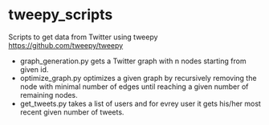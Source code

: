 # tweepy_scripts

Scripts to get data from Twitter using tweepy https://github.com/tweepy/tweepy

- graph_generation.py gets a Twitter graph with n nodes starting from given id. 
- optimize_graph.py optimizes a given graph by recursively removing the node with 
minimal number of edges until reaching a given number of remaining nodes. 
- get_tweets.py takes a list of users and for evrey user it gets his/her most 
recent given number of tweets. 
  

